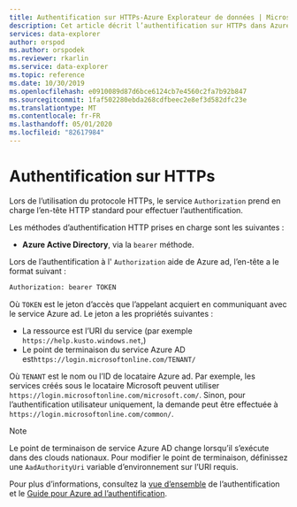 ```yaml
---
title: Authentification sur HTTPs-Azure Explorateur de données | Microsoft Docs
description: Cet article décrit l’authentification sur HTTPs dans Azure Explorateur de données.
services: data-explorer
author: orspod
ms.author: orspodek
ms.reviewer: rkarlin
ms.service: data-explorer
ms.topic: reference
ms.date: 10/30/2019
ms.openlocfilehash: e0910089d87d6bce6124cb7e4560c2fa7b92b847
ms.sourcegitcommit: 1faf502280ebda268cdfbeec2e8ef3d582dfc23e
ms.translationtype: MT
ms.contentlocale: fr-FR
ms.lasthandoff: 05/01/2020
ms.locfileid: "82617984"
---
```

# <a name="authentication-over-https"></a>Authentification sur HTTPs

Lors de l’utilisation du protocole HTTPs, le service `Authorization` prend en charge l’en-tête HTTP standard pour effectuer l’authentification.

Les méthodes d’authentification HTTP prises en charge sont les suivantes :

* **Azure Active Directory**, via la `bearer` méthode.

Lors de l’authentification à l' `Authorization` aide de Azure ad, l’en-tête a le format suivant :

```txt
Authorization: bearer TOKEN
```

Où `TOKEN` est le jeton d’accès que l’appelant acquiert en communiquant avec le service Azure ad. Le jeton a les propriétés suivantes :

* La ressource est l’URI du service (par exemple `https://help.kusto.windows.net`,)
* Le point de terminaison du service Azure AD est`https://login.microsoftonline.com/TENANT/`

Où `TENANT` est le nom ou l’ID de locataire Azure ad. Par exemple, les services créés sous le locataire Microsoft peuvent utiliser `https://login.microsoftonline.com/microsoft.com/`. Sinon, pour l’authentification utilisateur uniquement, la demande peut être effectuée à `https://login.microsoftonline.com/common/`.

> [!NOTE]
> Le point de terminaison de service Azure AD change lorsqu’il s’exécute dans des clouds nationaux.
> Pour modifier le point de terminaison, définissez une `AadAuthorityUri` variable d’environnement sur l’URI requis.

Pour plus d’informations, consultez la [vue d’ensemble](../../management/access-control/index.md) de l’authentification et le [Guide pour Azure ad l’authentification](../../management/access-control/how-to-authenticate-with-aad.md).
